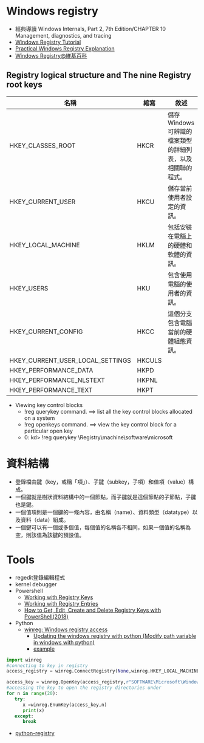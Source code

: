 # Windows registry

- 經典導讀 Windows Internals, Part 2, 7th Edition/CHAPTER 10 Management, diagnostics, and tracing
- [Windows Registry Tutorial](https://www.netwrix.com/windows_registry_tutorial.html?itm_source=blog&itm_medium=context&itm_campaign=windows-server&itm_content=none&cID=70170000000kgEZ&_gl=1*1xpdiak*_ga*ODg1Nzg5ODYyLjE2MzA5Mzk0MjM.*_ga_Z8M2NDPEEV*MTYzMjEzOTI4OS40LjAuMTYzMjEzOTI4OS4w&_ga=2.40761255.407654581.1632139290-885789862.1630939423)
- [Practical Windows Registry Explanation](https://www.youtube.com/watch?v=tBwAHqqPoQY)
- [Windows Registry@維基百科]()

## Registry logical structure and The nine Registry root keys
|名稱| 縮寫| 敘述 |
|----| -----| ------|
|HKEY_CLASSES_ROOT|HKCR	|儲存Windows可辨識的檔案類型的詳細列表，以及相關聯的程式。|
|HKEY_CURRENT_USER|HKCU|	儲存當前使用者設定的資訊。|
|HKEY_LOCAL_MACHINE|HKLM	|包括安裝在電腦上的硬體和軟體的資訊。|
|HKEY_USERS|	HKU|包含使用電腦的使用者的資訊。|
|HKEY_CURRENT_CONFIG|HKCC|	這個分支包含電腦當前的硬體組態資訊。|
|HKEY_CURRENT_USER_LOCAL_SETTINGS|HKCULS||
|HKEY_PERFORMANCE_DATA|HKPD||
|HKEY_PERFORMANCE_NLSTEXT|HKPNL||
|HKEY_PERFORMANCE_TEXT|HKPT||

- Viewing key control blocks
  - !reg querykey command. ==> list all the key control blocks allocated on a system
  - !reg openkeys command. ==> view the key control block for a particular open key
  - 0: kd> !reg querykey \Registry\machine\software\microsoft

# 資料結構
- 登錄檔由鍵（key，或稱「項」）、子鍵（subkey，子項）和值項（value）構成。
- 一個鍵就是樹狀資料結構中的一個節點，而子鍵就是這個節點的子節點，子鍵也是鍵。
- 一個值項則是一個鍵的一條內容，由名稱（name）、資料類型（datatype）以及資料（data）組成。
- 一個鍵可以有一個或多個值，每個值的名稱各不相同，如果一個值的名稱為空，則該值為該鍵的預設值。


# Tools
- regedit登錄編輯程式
- kernel debugger
- Powershell
  - [Working with Registry Keys](https://docs.microsoft.com/en-us/powershell/scripting/samples/working-with-registry-keys?view=powershell-7.1)
  - [Working with Registry Entries](https://docs.microsoft.com/en-us/powershell/scripting/samples/working-with-registry-entries?view=powershell-7.1)
  - [How to Get, Edit, Create and Delete Registry Keys with PowerShell(2018)](https://blog.netwrix.com/2018/09/11/how-to-get-edit-create-and-delete-registry-keys-with-powershell/)
- Python
  - [winreg:  Windows registry access](https://docs.python.org/3/library/winreg.html)
    - [Updating the windows registry with python (Modify path variable in windows with python)](https://www.youtube.com/watch?v=MdshNIw_ZRM)  
    - [example](https://www.tutorialspoint.com/windows-registry-access-using-python-winreg)
```Python
import winreg
#connecting to key in registry
access_registry = winreg.ConnectRegistry(None,winreg.HKEY_LOCAL_MACHINE)

access_key = winreg.OpenKey(access_registry,r"SOFTWARE\Microsoft\Windows\CurrentVersion")
#accessing the key to open the registry directories under
for n in range(20):
   try:
      x =winreg.EnumKey(access_key,n)
      print(x)
   except:
      break
```
  - [python-registry](https://github.com/williballenthin/python-registry)

